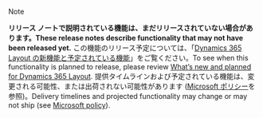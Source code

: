 > [!NOTE]
 >  <span data-ttu-id="1c531-101">**リリース ノートで説明されている機能は、まだリリースされていない場合があります。**</span><span class="sxs-lookup"><span data-stu-id="1c531-101">**These release notes describe functionality that may not have been released yet.**</span></span>
<span data-ttu-id="1c531-102">この機能のリリース予定については、「[Dynamics 365 Layout の新機能と予定されている機能](/business-applications-release-notes/April19/dynamics365-mixed-reality/microsoft-dynamics365-layout/planned-features)」をご覧ください。</span><span class="sxs-lookup"><span data-stu-id="1c531-102">To see when this functionality is planned to release, please review [What’s new and planned for Dynamics 365 Layout](/business-applications-release-notes/April19/dynamics365-mixed-reality/microsoft-dynamics365-layout/planned-features).</span></span> <span data-ttu-id="1c531-103">提供タイムラインおよび予定されている機能は、変更される可能性、または出荷されない可能性があります ([Microsoft ポリシー](https://go.microsoft.com/fwlink/p/?linkid=2007332)を参照)。</span><span class="sxs-lookup"><span data-stu-id="1c531-103">Delivery timelines and projected functionality may change or may not ship (see [Microsoft policy](https://go.microsoft.com/fwlink/p/?linkid=2007332)).</span></span> 
